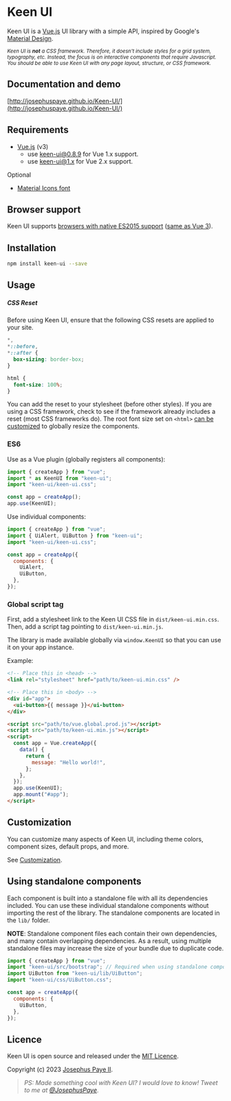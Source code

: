 # Keen UI

Keen UI is a [Vue.js](http://vuejs.org) UI library with a simple API, inspired by Google's [Material Design](https://material.io/guidelines).

<sub>_Keen UI is **not** a CSS framework. Therefore, it doesn't include styles for a grid system, typography, etc. Instead, the focus is on interactive components that require Javascript. You should be able to use Keen UI with any page layout, structure, or CSS framework._</sub>

## Documentation and demo

[http://josephuspaye.github.io/Keen-UI/](http://josephuspaye.github.io/Keen-UI/)

## Requirements

- [Vue.js](http://vuejs.org/) (v3)
  - use [keen-ui@0.8.9](http://josephuspaye.github.io/Keen-UI/0.8.9/) for Vue 1.x support.
  - use [keen-ui@1.x](http://josephuspaye.github.io/Keen-UI/1.4.0/) for Vue 2.x support.

Optional

- [Material Icons font](http://google.github.io/material-design-icons/#icon-font-for-the-web)

## Browser support

Keen UI supports [browsers with native ES2015 support](https://caniuse.com/es6) ([same as Vue 3](https://vuejs.org/about/faq.html#what-browsers-does-vue-support)).

## Installation

```bash
npm install keen-ui --save
```

## Usage

##### CSS Reset

Before using Keen UI, ensure that the following CSS resets are applied to your site.

```css
*,
*::before,
*::after {
  box-sizing: border-box;
}

html {
  font-size: 100%;
}
```

You can add the reset to your stylesheet (before other styles). If you are using a CSS framework, check to see if the framework already includes a reset (most CSS frameworks do). The root font size set on `<html>` [can be customized](Customization.md#component-sizing) to globally resize the components.

### ES6

Use as a Vue plugin (globally registers all components):

```js
import { createApp } from "vue";
import * as KeenUI from "keen-ui";
import "keen-ui/keen-ui.css";

const app = createApp();
app.use(KeenUI);
```

Use individual components:

```js
import { createApp } from "vue";
import { UiAlert, UiButton } from "keen-ui";
import "keen-ui/keen-ui.css";

const app = createApp({
  components: {
    UiAlert,
    UiButton,
  },
});
```

### Global script tag

First, add a stylesheet link to the Keen UI CSS file in `dist/keen-ui.min.css`. Then, add a script tag pointing to `dist/keen-ui.min.js`.

The library is made available globally via `window.KeenUI` so that you can use it on your app instance.

Example:

```html
<!-- Place this in <head> -->
<link rel="stylesheet" href="path/to/keen-ui.min.css" />

<!-- Place this in <body> -->
<div id="app">
  <ui-button>{{ message }}</ui-button>
</div>

<script src="path/to/vue.global.prod.js"></script>
<script src="path/to/keen-ui.min.js"></script>
<script>
  const app = Vue.createApp({
    data() {
      return {
        message: "Hello world!",
      };
    },
  });
  app.use(KeenUI);
  app.mount("#app");
</script>
```

## Customization

You can customize many aspects of Keen UI, including theme colors, component sizes, default props, and more.

See [Customization](Customization.md).

## Using standalone components

Each component is built into a standalone file with all its dependencies included. You can use these individual standalone components without importing the rest of the library. The standalone components are located in the `lib/` folder.

**NOTE**: Standalone component files each contain their own dependencies, and many contain overlapping dependencies. As a result, using multiple standalone files may increase the size of your bundle due to duplicate code.

```js
import { createApp } from "vue";
import "keen-ui/src/bootstrap"; // Required when using standalone components, should be imported only once in your project
import UiButton from "keen-ui/lib/UiButton";
import "keen-ui/css/UiButton.css";

const app = createApp({
  components: {
    UiButton,
  },
});
```

## Licence

Keen UI is open source and released under the [MIT Licence](LICENCE).

Copyright (c) 2023 [Josephus Paye II](https://twitter.com/JosephusPaye).

> _PS: Made something cool with Keen UI? I would love to know! Tweet to me at [@JosephusPaye](https://twitter.com/JosephusPaye)_.
